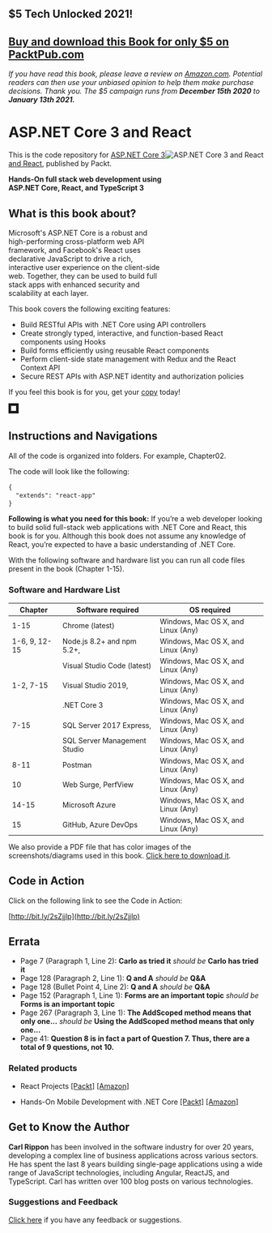 ## $5 Tech Unlocked 2021!
[Buy and download this Book for only $5 on PacktPub.com](https://www.packtpub.com/product/asp-net-core-3-and-react/9781789950229)
-----
*If you have read this book, please leave a review on [Amazon.com](https://www.amazon.com/gp/product/1789950228).     Potential readers can then use your unbiased opinion to help them make purchase decisions. Thank you. The $5 campaign         runs from __December 15th 2020__ to __January 13th 2021.__*

# ASP.NET Core 3 and React

<a href="https://www.packtpub.com/web-development/asp-net-core-3-and-react?utm_source=github&utm_medium=repository&utm_campaign=9781789950229"><img src="https://www.packtpub.com/media/catalog/product/cache/e4d64343b1bc593f1c5348fe05efa4a6/9/7/9781789950229_1.jpeg" alt="ASP.NET Core 3 and React" height="256px" align="right"></a>

This is the code repository for [ASP.NET Core 3 and React](https://www.packtpub.com/web-development/asp-net-core-3-and-react?utm_source=github&utm_medium=repository&utm_campaign=9781789950229), published by Packt.

**Hands-On full stack web development using ASP.NET Core, React, and TypeScript 3**

## What is this book about?
Microsoft's ASP.NET Core is a robust and high-performing cross-platform web API framework, and Facebook's React uses declarative JavaScript to drive a rich, interactive user experience on the client-side web. Together, they can be used to build full stack apps with enhanced security and scalability at each layer.

This book covers the following exciting features: 
* Build RESTful APIs with .NET Core using API controllers
* Create strongly typed, interactive, and function-based React components using Hooks
* Build forms efficiently using reusable React components
* Perform client-side state management with Redux and the React Context API
* Secure REST APIs with ASP.NET identity and authorization policies

If you feel this book is for you, get your [copy](https://www.amazon.com/dp/1789950228) today!

<a href="https://www.packtpub.com/?utm_source=github&utm_medium=banner&utm_campaign=GitHubBanner"><img src="https://raw.githubusercontent.com/PacktPublishing/GitHub/master/GitHub.png" 
alt="https://www.packtpub.com/" border="5" /></a>


## Instructions and Navigations
All of the code is organized into folders. For example, Chapter02.

The code will look like the following:
```
{
  "extends": "react-app"
}
```

**Following is what you need for this book:**
If you’re a web developer looking to build solid full-stack web applications with .NET Core and React, this book is for you. Although this book does not assume any knowledge of React, you’re expected to have a basic understanding of .NET Core.

With the following software and hardware list you can run all code files present in the book (Chapter 1-15).

### Software and Hardware List

| Chapter        | Software required                   | OS required                        |
| ------------   | ------------------------------------| -----------------------------------|
| 1-15           | Chrome (latest)                     | Windows, Mac OS X, and Linux (Any) |
| 1-6, 9, 12-15  | Node.js 8.2+ and npm 5.2+,          | Windows, Mac OS X, and Linux (Any) |
|                | Visual Studio Code (latest)         | Windows, Mac OS X, and Linux (Any) |
| 1-2, 7-15      | Visual Studio 2019,                 | Windows, Mac OS X, and Linux (Any) |
|                | .NET Core 3                         | Windows, Mac OS X, and Linux (Any) |
| 7-15           | SQL Server 2017 Express,            | Windows, Mac OS X, and Linux (Any) |
|                | SQL Server Management Studio        | Windows, Mac OS X, and Linux (Any) |
| 8-11           | Postman                             | Windows, Mac OS X, and Linux (Any) |
| 10             | Web Surge, PerfView                 | Windows, Mac OS X, and Linux (Any) |
| 14-15          | Microsoft Azure                     | Windows, Mac OS X, and Linux (Any) |
| 15             | GitHub, Azure DevOps                | Windows, Mac OS X, and Linux (Any) |



We also provide a PDF file that has color images of the screenshots/diagrams used in this book. [Click here to download it](https://static.packt-cdn.com/downloads/9781789950229_ColorImages.pdf).

## Code in Action

Click on the following link to see the Code in Action:

[http://bit.ly/2sZjjlp](http://bit.ly/2sZjjlp)

## Errata
* Page 7 (Paragraph 1, Line 2): **Carlo as tried it** _should be_ **Carlo has tried it**
* Page 128 (Paragraph 2, Line 1): **Q and A** _should be_ **Q&A**
* Page 128 (Bullet Point 4, Line 2): **Q and A** _should be_ **Q&A**
* Page 152 (Paragraph 1, Line 1): **Forms are an important topic** _should be_ **Forms is an important topic**
* Page 267 (Paragraph 3, Line 1): **The AddScoped method means that only one...** _should be_ **Using the AddScoped method means that only one...**
* Page 41: **Question 8 is in fact a part of Question 7. Thus, there are a total of 9 questions, not 10.**

### Related products <Other books you may enjoy>
* React Projects [[Packt]](https://www.packtpub.com/programming/react-js-projects?utm_source=github&utm_medium=repository&utm_campaign=9781789954937) [[Amazon]](https://www.amazon.com/dp/1789954932)

* Hands-On Mobile Development with .NET Core [[Packt]](https://www.packtpub.com/application-development/hands-mobile-development-net-core?utm_source=github&utm_medium=repository&utm_campaign=9781789538519) [[Amazon]](https://www.amazon.com/dp/1789538513)

## Get to Know the Author
**Carl Rippon**
has been involved in the software industry for over 20 years, developing a complex line of business applications across various sectors. He has spent the last 8 years building single-page applications using a wide range of JavaScript technologies, including Angular, ReactJS, and TypeScript. Carl has written over 100 blog posts on various technologies.


### Suggestions and Feedback
[Click here](https://docs.google.com/forms/d/e/1FAIpQLSdy7dATC6QmEL81FIUuymZ0Wy9vH1jHkvpY57OiMeKGqib_Ow/viewform) if you have any feedback or suggestions.
